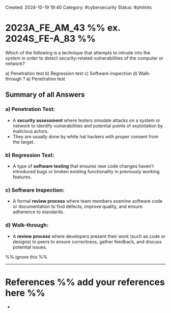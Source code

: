 Created: 2024-10-19 19:40
Category: #cybersecurity
Status: #philnits



# 2023A_FE_AM_43 %% ex. 2024S_FE-A_83 %%

Which of the following is a technique that attempts to intrude into the system in order to detect security-related vulnerabilities of the computer or network?

a) Penetration test
b) Regression test
c) Software inspection
d) Walk-through
?
a) Penetration test

## Summary of all Answers

### a) **Penetration Test**:

- A **security assessment** where testers simulate attacks on a system or network to identify vulnerabilities and potential points of exploitation by malicious actors.
- They are usually done by white hat hackers with proper consent from the target.

### b) **Regression Test**:

- A type of **software testing** that ensures new code changes haven’t introduced bugs or broken existing functionality in previously working features.

### c) **Software Inspection**:

- A formal **review process** where team members examine software code or documentation to find defects, improve quality, and ensure adherence to standards.

### d) **Walk-through**:

- A **review process** where developers present their work (such as code or designs) to peers to ensure correctness, gather feedback, and discuss potential issues.




%% ignore this %%
<!--SR:!2025-05-11,60,310-->
---









# References %% add your references here %%
- 